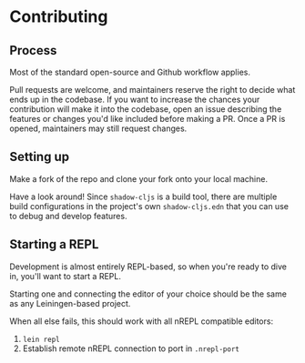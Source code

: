 # Contributing

## Process
Most of the standard open-source and Github workflow applies. 

Pull requests are welcome, and maintainers reserve the right to decide what 
ends up in the codebase. If you want to increase the chances your contribution 
will make it into the codebase, open an issue describing the features or changes you'd like included before making a PR. 
Once a PR is opened, maintainers may still request changes.

## Setting up

Make a fork of the repo and clone your fork onto your local machine.

Have a look around! Since `shadow-cljs` is a build tool, there are multiple build configurations in the project's own `shadow-cljs.edn` 
that you can use to debug and develop features.

## Starting a REPL
Development is almost entirely REPL-based, so when you're ready to dive in, you'll want to start a REPL.

Starting one and connecting the editor of your choice should be the same as any Leiningen-based project. 

When all else fails, this should work with all nREPL compatible editors:

1. `lein repl`
2. Establish remote nREPL connection to port in `.nrepl-port`



